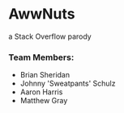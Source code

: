 # AwwNuts
a Stack Overflow parody

### Team Members:
- Brian Sheridan
- Johnny 'Sweatpants' Schulz
- Aaron Harris
- Matthew Gray